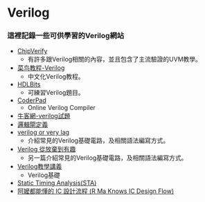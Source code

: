 # **Verilog**
### 這裡記錄一些可供學習的Verilog網站
* [ChipVerify](https://www.chipverify.com/)
  * 有許多跟Verilog相關的內容，並且包含了主流驗證的UVM教學。
* [菜鸟教程-Verilog](https://www.runoob.com/w3cnote/verilog-tutorial.html)
  * 中文化Verilog教程。
* [HDLBits](https://hdlbits.01xz.net/wiki/Problem_sets) 
  * 可練習Verilog題目。  
* [CoderPad](https://embed.coderpad.io/sandbox?language=verilog)
  * Online Verilog Compiler 
* [牛客網-verilog試題](https://www.nowcoder.com/exam/oj?page=1&tab=Verilog%E7%AF%87&topicId=301)
* [邏輯閘定義](https://www.ro-boy.com/blog/digital-board-true-table)
* [verilog or very lag ](https://ithelp.ithome.com.tw/users/20141480/ironman/4772)
  * 介紹常見的Verilog基礎電路，及相關語法編寫方式。
* [Verilog 從放棄到有趣](https://ithelp.ithome.com.tw/users/20107543/ironman/1492)
  * 另一篇介紹常見的Verilog基礎電路，及相關語法編寫方式。
* [Verilog教學講義](https://hom-wang.gitbooks.io/verilog-hdl/content/Chapter_01.html)
  * Verilog基礎
* [Static Timing Analysis(STA)](https://hackmd.io/@derek8955/HymBdS1li#Static-Timing-AnalysisSTA)
* [阿嬤都能懂的 IC 設計流程 (R Ma Knows IC Design Flow)](https://www.youtube.com/watch?v=kYUhk6FQwBc)
   
